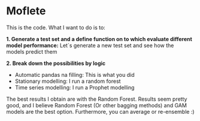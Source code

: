 # Moflete

This is the code. What I want to do is to: 

**1. Generate a test set and a define function on to which evaluate different model performance:**
Let´s generate a new test set and see how the models predict them

**2. Break down the possibilities by logic**                  
 - Automatic pandas na filling: This is what you did                 
 - Stationary modelling: I run a random forest 
 - Time series modelling: I run a Prophet modelling 
 
 
The best results I obtain are with the Random Forest. Results seem pretty good, and I believe Random Forest (Or other bagging methods) and GAM models are the best option. Furthermore, you can average or re-ensemble :)

